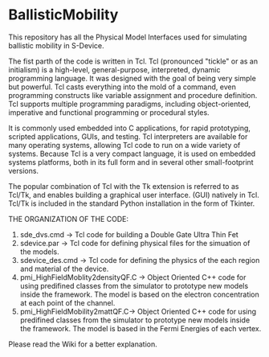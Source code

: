 # BallisticMobility

This repository has all the Physical Model Interfaces used for simulating ballistic mobility in S-Device.

The fist parth of the code is written in Tcl. Tcl  (pronounced "tickle" or as an initialism) is a high-level, general-purpose, interpreted, dynamic programming language. It was designed with the goal of being very simple but powerful. Tcl casts everything into the mold of a command, even programming constructs like variable assignment and procedure definition. Tcl supports multiple programming paradigms, including object-oriented, imperative and functional programming or procedural styles.

It is commonly used embedded into C applications, for rapid prototyping, scripted applications, GUIs, and testing. Tcl interpreters are available for many operating systems, allowing Tcl code to run on a wide variety of systems. Because Tcl is a very compact language, it is used on embedded systems platforms, both in its full form and in several other small-footprint versions.

The popular combination of Tcl with the Tk extension is referred to as Tcl/Tk, and enables building a graphical user interface.
(GUI) natively in Tcl. Tcl/Tk is included in the standard Python installation in the form of Tkinter. 

THE ORGANIZATION OF THE CODE:

1. sde_dvs.cmd -> Tcl code for building a Double Gate Ultra Thin Fet
2. sdevice.par -> Tcl code for defining physical files for the simuation of the models.
3. sdevice_des.cmd -> Tcl code for defining the physics of the each region and material of the device.
4. pmi_HighFieldMoblity2densityQF.C -> Object Oriented C++ code for using predifined classes from the simulator to prototype          new models inside the framework. The model is based on the electron concentration at each point of the channel.
5. pmi_HighFieldMobility2mattQF.C-> Object Oriented C++ code for using predifined classes from the simulator to prototype          new models inside the framework. The model is based in the Fermi Energies of each vertex.

Please read the Wiki for a better explanation.


